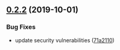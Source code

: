 ## [0.2.2](https://github.com/Lemonpeach/sequelize-to-json-schema/compare/v0.2.1...v0.2.2) (2019-10-01)


### Bug Fixes

* update security vulnerabilities ([71a2110](https://github.com/Lemonpeach/sequelize-to-json-schema/commit/71a2110))
